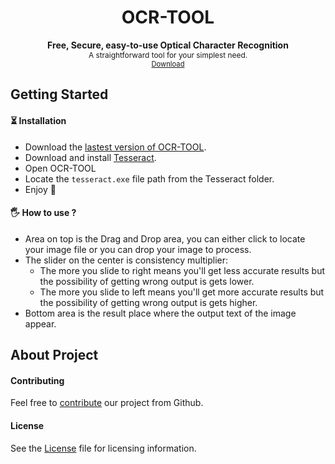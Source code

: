<h1 align="center">OCR-TOOL</h1>
<div align="center">
    <div style="font-weight:bold">Free, Secure, easy-to-use Optical Character Recognition</div>
    <div style="font-size:0.85em">A straightforward tool for your simplest need.</div>
    <a href="github.com/furkansancu/ocr-tool/releases/latest" style="font-size:0.8em">Download</a>
</div>

## Getting Started
#### ⏳ Installation

- Download the <a href="github.com/furkansancu/ocr-tool/releases/latest">lastest version of OCR-TOOL</a>.
- Download and install <a href="https://github.com/UB-Mannheim/tesseract/wiki">Tesseract</a>.
- Open OCR-TOOL
- Locate the `tesseract.exe` file path from the Tesseract folder.
- Enjoy 🎉

#### 🖐 How to use ?
- Area on top is the Drag and Drop area, you can either click to locate your image file or you can drop your image to process.
- The slider on the center is consistency multiplier:
    - The more you slide to right means you'll get less accurate results but the possibility of getting wrong output is gets lower.
    - The more you slide to left means you'll get more accurate results but the possibility of getting wrong output is gets higher.
- Bottom area is the result place where the output text of the image appear.

## About Project

#### Contributing
Feel free to [contribute](https://github.com/furkansancu/ocr-tool/pulls) our project from Github.

#### License
See the [License](./LICENSE) file for licensing information.
